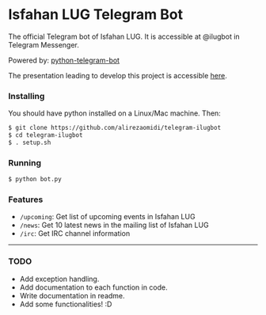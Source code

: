 # Isfahan LUG Telegram Bot

The official Telegram bot of Isfahan LUG. It is accessible at @ilugbot in Telegram Messenger.

Powered by: [python-telegram-bot](https://github.com/leandrotoledo/python-telegram-bot)

The presentation leading to develop this project is accessible [here](http://alirezaomidi.github.io/isfahanlug-telegrambot-presentation/#1).

### Installing
You should have python installed on a Linux/Mac machine. Then:

```bash
$ git clone https://github.com/alirezaomidi/telegram-ilugbot
$ cd telegram-ilugbot
$ . setup.sh
```

### Running
```bash
$ python bot.py
```

### Features
* `/upcoming`: Get list of upcoming events in Isfahan LUG
* `/news`: Get 10 latest news in the mailing list of Isfahan LUG
* `/irc`: Get IRC channel information

---

### TODO
* Add exception handling.
* Add documentation to each function in code.
* Write documentation in readme.
* Add some functionalities! :D